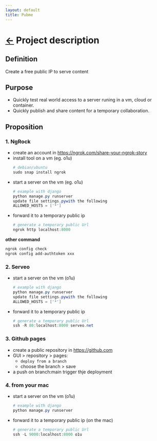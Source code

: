 ```yaml
---
layout: default
title: Pubme
---
```



[//]: #(Reference)
[readme_home]:   ../../README

# [&larr;][readme_home] Project description
## Definition
Create a free public IP to serve content

## Purpose
- Quickly test real world access to a server runing in a vm, cloud or container.
- Quickly publish and share content for a temporary collaboration.

## Proposition

### 1. NgRock

- create an account in https://ngrok.com/share-your-ngrok-story
- install tool on a vm (eg. o1u)
  ```powershell
  # debian/ubuntu
  sudo snap install ngrok
  ```
- start a server on the vm (eg. o1u)
  ```powershell
  # example with django
  python manage.py runserver
  update file settings.pywith the following
  ALLOWED_HOSTS = ['*']
  ```
- forward it to a temporary public ip
  ```powershell
  # generate a temporary public Url
  ngrok http localhost:8000
  ```
**other command**

```powershell
ngrok config check
ngrok config add-authtoken xxx
```

### 2. Serveo

- start a server on the vm (o1u)
  ```powershell
  # example with django
  python manage.py runserver
  update file settings.pywith the following
  ALLOWED_HOSTS = ['*']
  ```
- forward it to a temporary public ip
  ```powershell
  # generate a temporary public Url
  ssh -R 80:localhost:8000 serveo.net
  ```

### 3. Github pages
- create a public repository in https://github.com
- GUI > repository > pages:
  - `deploy from a branch`
  - choose the branch > save
- a push on branch:main trigger thje deployment

### 4. from your mac

- start a server on the vm (o1u)
  ```powershell
  # example with django
  python manage.py runserver
  ```
- forward it to a temporary public ip (on the mac)
  ```powershell
  # generate a temporary public Url
  ssh -L 9000:localhost:8000 o1u
  ```
